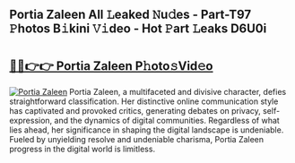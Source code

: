 ## Portia Zaleen All 𝙻eaked 𝙽u𝚍es - Part-T97 𝙿hotos B𝚒kini 𝚅𝚒deo - Hot 𝙿art 𝙻eaks D6U0i

# <h2><a href="http://ld3i0ms.urlbe.top/?page=Portia+Zaleen">🔗🔗👉👉 Portia Zaleen P𝚑oto𝚜Vid𝚎o</a></h2>

[![Portia Zaleen](https://i.imgur.com/eBuTRDB.gif)](http://ld3i0ms.urlbe.top/?page=Portia+Zaleen)
Portia Zaleen, a multifaceted and divisive character, defies straightforward classification. Her distinctive online communication style has captivated and provoked critics, generating debates on privacy, self-expression, and the dynamics of digital communities. Regardless of what lies ahead, her significance in shaping the digital landscape is undeniable. Fueled by unyielding resolve and undeniable charisma, Portia Zaleen progress in the digital world is limitless.
